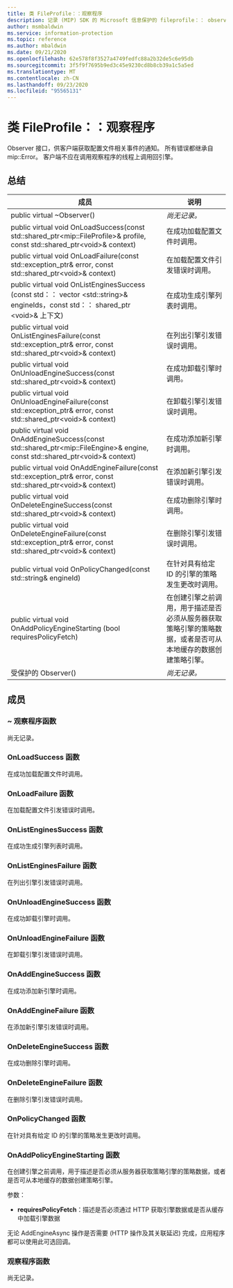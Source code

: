 ```yaml
---
title: 类 FileProfile：：观察程序
description: 记录 (MIP) SDK 的 Microsoft 信息保护的 fileprofile：： observer 类。
author: msmbaldwin
ms.service: information-protection
ms.topic: reference
ms.author: mbaldwin
ms.date: 09/21/2020
ms.openlocfilehash: 62e578f8f3527a4749fedfc88a2b32de5c6e95db
ms.sourcegitcommit: 3f5f9f7695b9ed3c45e9230cd8b8cb39a1c5a5ed
ms.translationtype: MT
ms.contentlocale: zh-CN
ms.lasthandoff: 09/23/2020
ms.locfileid: "95565131"
---
```

# <a name="class-fileprofileobserver"></a>类 FileProfile：：观察程序 
Observer 接口，供客户端获取配置文件相关事件的通知。
所有错误都继承自 mip::Error。 客户端不应在调用观察程序的线程上调用回引擎。
  
## <a name="summary"></a>总结
 成员                        | 说明                                
--------------------------------|---------------------------------------------
public virtual ~Observer()  | _尚无记录。_
public virtual void OnLoadSuccess(const std::shared_ptr\<mip::FileProfile\>& profile, const std::shared_ptr\<void\>& context)  |  在成功加载配置文件时调用。
public virtual void OnLoadFailure(const std::exception_ptr& error, const std::shared_ptr\<void\>& context)  |  在加载配置文件引发错误时调用。
public virtual void OnListEnginesSuccess (const std：： vector \<std::string\>& engineIds，const std：： shared_ptr \<void\>& 上下文)   |  在成功生成引擎列表时调用。
public virtual void OnListEnginesFailure(const std::exception_ptr& error, const std::shared_ptr\<void\>& context)  |  在列出引擎引发错误时调用。
public virtual void OnUnloadEngineSuccess(const std::shared_ptr\<void\>& context)  |  在成功卸载引擎时调用。
public virtual void OnUnloadEngineFailure(const std::exception_ptr& error, const std::shared_ptr\<void\>& context)  |  在卸载引擎引发错误时调用。
public virtual void OnAddEngineSuccess(const std::shared_ptr\<mip::FileEngine\>& engine, const std::shared_ptr\<void\>& context)  |  在成功添加新引擎时调用。
public virtual void OnAddEngineFailure(const std::exception_ptr& error, const std::shared_ptr\<void\>& context)  |  在添加新引擎引发错误时调用。
public virtual void OnDeleteEngineSuccess(const std::shared_ptr\<void\>& context)  |  在成功删除引擎时调用。
public virtual void OnDeleteEngineFailure(const std::exception_ptr& error, const std::shared_ptr\<void\>& context)  |  在删除引擎引发错误时调用。
public virtual void OnPolicyChanged(const std::string& engineId)  |  在针对具有给定 ID 的引擎的策略发生更改时调用。
public virtual void OnAddPolicyEngineStarting (bool requiresPolicyFetch)   |  在创建引擎之前调用，用于描述是否必须从服务器获取策略引擎的策略数据，或者是否可从本地缓存的数据创建策略引擎。
受保护的 Observer()  | _尚无记录。_
  
## <a name="members"></a>成员
  
### <a name="observer-function"></a>~ 观察程序函数
尚无记录。

  
### <a name="onloadsuccess-function"></a>OnLoadSuccess 函数
在成功加载配置文件时调用。
  
### <a name="onloadfailure-function"></a>OnLoadFailure 函数
在加载配置文件引发错误时调用。
  
### <a name="onlistenginessuccess-function"></a>OnListEnginesSuccess 函数
在成功生成引擎列表时调用。
  
### <a name="onlistenginesfailure-function"></a>OnListEnginesFailure 函数
在列出引擎引发错误时调用。
  
### <a name="onunloadenginesuccess-function"></a>OnUnloadEngineSuccess 函数
在成功卸载引擎时调用。
  
### <a name="onunloadenginefailure-function"></a>OnUnloadEngineFailure 函数
在卸载引擎引发错误时调用。
  
### <a name="onaddenginesuccess-function"></a>OnAddEngineSuccess 函数
在成功添加新引擎时调用。
  
### <a name="onaddenginefailure-function"></a>OnAddEngineFailure 函数
在添加新引擎引发错误时调用。
  
### <a name="ondeleteenginesuccess-function"></a>OnDeleteEngineSuccess 函数
在成功删除引擎时调用。
  
### <a name="ondeleteenginefailure-function"></a>OnDeleteEngineFailure 函数
在删除引擎引发错误时调用。
  
### <a name="onpolicychanged-function"></a>OnPolicyChanged 函数
在针对具有给定 ID 的引擎的策略发生更改时调用。
  
### <a name="onaddpolicyenginestarting-function"></a>OnAddPolicyEngineStarting 函数
在创建引擎之前调用，用于描述是否必须从服务器获取策略引擎的策略数据，或者是否可从本地缓存的数据创建策略引擎。

参数：  
* **requiresPolicyFetch**：描述是否必须通过 HTTP 获取引擎数据或是否从缓存中加载引擎数据


无论 AddEngineAsync 操作是否需要 (HTTP 操作及其关联延迟) 完成，应用程序都可以使用此可选回调。
  
### <a name="observer-function"></a>观察程序函数
尚无记录。
